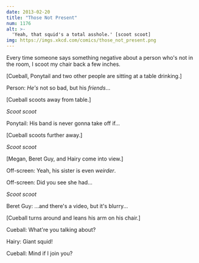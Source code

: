 ```yaml
---
date: 2013-02-20
title: "Those Not Present"
num: 1176
alt: >-
  'Yeah, that squid's a total asshole.' [scoot scoot]
img: https://imgs.xkcd.com/comics/those_not_present.png
---
```

Every time someone says something negative about a person who's not in the room, I scoot my chair back a few inches.

[Cueball, Ponytail and two other people are sitting at a table drinking.]

Person: *He's* not so bad, but his *friends*...

[Cueball scoots away from table.]

*Scoot scoot*

Ponytail: His band is never gonna take off if...

[Cueball scoots further away.]

*Scoot scoot*

[Megan, Beret Guy, and Hairy come into view.]

Off-screen: Yeah, his sister is even *weirder*.

Off-screen: Did you see she had...

*Scoot scoot*

Beret Guy: ...and there's a video, but it's blurry...

[Cueball turns around and leans his arm on his chair.]

Cueball: What're you talking about?

Hairy: Giant squid!

Cueball: Mind if I join you?
